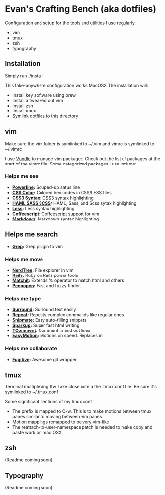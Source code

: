 # Evan's Crafting Bench (aka dotfiles)
Configuration and setup for the tools and utilities I use regularly.

- vim
- tmux
- zsh
- typography

## Installation
Simply run ./install

This take-anywhere configuration works MacOSX
The installation will:
- Install key software using brew
- Install a tweaked out vim
- Install zsh
- Install tmux
- Symlink dotfiles to this directory

## vim
Make sure the vim folder is symlinked to ~/.vim and vimrc is symlinked to
~/.vimrc

I use [Vundle](https://github.com/gmarik/vundle) to manage vim packages.
Check out the list of packages at the start of the vimrc file. Some
categorized packages I use include:

### Helps me see
- **[Powerline](https://github.com/Lokaltog/vim-powerline):** Souped-up satus line
- **[CSS Color](https://github.com/skammer/vim-css-color):** Colored hex codes in CSS/LESS files
- **[CSS3 Syntax](https://github.com/hail2u/vim-css3-syntax):** CSS3 syntax highlighting
- **[HAML SASS SCSS](https://github.com/tpope/vim-haml):** HAML, Sass, and Scss sytax highlighting
- **[Less](https://github.com/groenewege/vim-less):** Less syntax highlighting
- **[Coffeescript](https://github.com/kchmck/vim-coffee-script):** Coffeescript support for vim
- **[Markdown](https://github.com/plasticboy/vim-markdown):** Markdown syntax highlighting

## Helps me search
- **[Grep](https://github.com/vim-scripts/grep):** Grep plugin to vim

### Helps me move
- **[NerdTree](https://github.com/scrooloose/nerdtree):** File explorer in vim
- **[Rails](https://github.com/tpope/vim-rails):** Ruby on Rails power tools
- **[Matchit](https://github.com/tsaleh/vim-matchit):** Extends % operator to match html and others
- **[Peepopen](https://github.com/tsaleh/vim-matchitn):** Fast and fuzzy finder.

### Helps me type
- **[Surround](https://github.com/tpope/vim-surround):** Surround text easily
- **[Repeat](https://github.com/tpope/vim-repeat):** Repeats complex commands like regular ones
- **[Snipmate](https://github.com/msanders/snipmate.vim):** Easy auto-filling snippets
- **[Sparkup](https://github.com/rstacruz/sparkup):** Super fast html writing
- **[TComment](https://github.com/tomtom/tcommentvim):** Comment in and out lines
- **[EasyMotion](https://github.com/Lokaltog/vim-easymotion):** Motions on speed. Replaces <number> in <number><motion>

### Helps me collaborate
- **[Fugitive](https://github.com/tpope/vim-fugitive):** Awesome git wrapper

## tmux
Terminal multiplexing ftw
Take close note a the .tmux.conf file. Be sure it's symlinked to ~/.tmux.conf

Some significant sections of my tmux.conf
- The prefix is mapped to C-w. This is to make motions between tmux panes
  similar to moving between vim panes
- Motion mappings remapped to be very vim-like
- The reattach-to-user-namespace patch is needed to make copy and paste
  work on mac OSX

## zsh
(Readme coming soon)

## Typography
(Readme coming soon)
